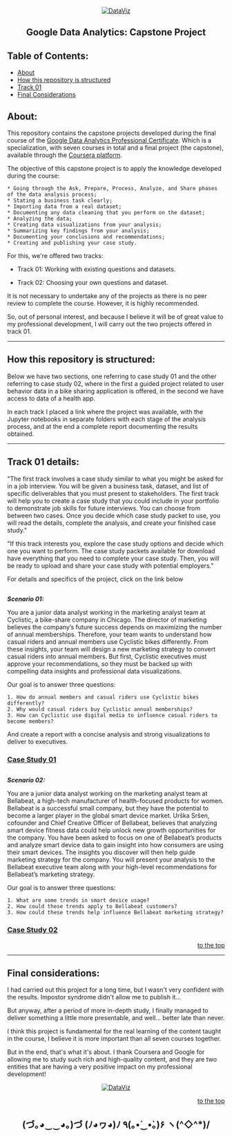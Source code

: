 <p align="center">
  <a href="https://github.com/marcoshsq/GoogleDataAnalyticsCapstone">
    <img src="https://github.com/marcoshsq/GoogleDataAnalyticsCapstone/blob/main/Template/Grow%20with%20Google.jpg" alt="DataViz" width="" height="">
  </a>
</p>  
  <h2 align="center">Google Data Analytics: Capstone Project</h2>
</div>

<h2>Table of Contents:</h2>

- [About](https://github.com/marcoshsq/GoogleDataAnalyticsCapstone/tree/main#about)
- [How this repository is structured](https://github.com/marcoshsq/GoogleDataAnalyticsCapstone/tree/main#how-this-repository-is-structured)
- [Track 01](https://github.com/marcoshsq/GoogleDataAnalyticsCapstone/tree/main#track-01-details)
- [Final Considerations](https://github.com/marcoshsq/GoogleDataAnalyticsCapstone/tree/main#final-considerations)

<h2>About:</h2>

This repository contains the capstone projects developed during the final course of the [Google Data Analytics Professional Certificate](https://grow.google/certificates/data-analytics/#?modal_active=none). Which is a specialization, with seven courses in total and a final project (the capstone), available through the [Coursera platform](https://www.coursera.org/professional-certificates/google-data-analytics?utm_source=google&utm_medium=institutions&utm_campaign=gwgsite&_ga=2.9421750.2040741674.1653285212-1302159354.1638532535).

The objective of this capstone project is to apply the knowledge developed during the course:

    * Going through the Ask, Prepare, Process, Analyze, and Share phases of the data analysis process;
    * Stating a business task clearly;
    * Importing data from a real dataset;
    * Documenting any data cleaning that you perform on the dataset;
    * Analyzing the data;
    * Creating data visualizations from your analysis;
    * Summarizing key findings from your analysis;
    * Documenting your conclusions and recommendations;
    * Creating and publishing your case study.

For this, we're offered two tracks:

* Track 01: Working with existing questions and datasets.

* Track 02: Choosing your own questions and dataset.

It is not necessary to undertake any of the projects as there is no peer review to complete the course. However, it is highly recommended.

So, out of personal interest, and because I believe it will be of great value to my professional development, I will carry out the two projects offered in track 01.

---

<h2>How this repository is structured:</h2>

Below we have two sections, one referring to case study 01 and the other referring to case study 02, where in the first a guided project related to user behavior data in a bike sharing application is offered, in the second we have access to data of a health app.

In each track I placed a link where the project was available, with the Jupyter notebooks in separate folders with each stage of the analysis process, and at the end a complete report documenting the results obtained.

---

<h2>Track 01 details:</h2>

"The first track involves a case study similar to what you might be asked for in a job interview. You will be given a business task, dataset, and list of specific deliverables that you must present to stakeholders. The first track will help you to create a case study that you could include in your portfolio to demonstrate job skills for future interviews. You can choose from between two cases. Once you decide which case study packet to use, you will read the details, complete the analysis, and create your finished case study." 

"If this track interests you, explore the case study options and decide which one you want to perform. The case study packets available for download have everything that you need to complete your case study. Then, you will be ready to upload and share your case study with potential employers."

For details and specifics of the project, click on the link below

##

***Scenario 01:***

You are a junior data analyst working in the marketing analyst team at Cyclistic, a bike-share company in Chicago. The director of marketing believes the company’s future success depends on maximizing the number of annual memberships. Therefore, your team wants to understand how casual riders and annual members use Cyclistic bikes differently. From these insights, your team will design a new marketing strategy to convert casual riders into annual members. But first, Cyclistic executives must approve your recommendations, so they must be backed up with compelling data insights and professional data visualizations.

Our goal is to answer three questions:

    1. How do annual members and casual riders use Cyclistic bikes differently?
    2. Why would casual riders buy Cyclistic annual memberships?
    3. How can Cyclistic use digital media to influence casual riders to become members?

And create a report with a concise analysis and strong visualizations to deliver to executives.

### [Case Study 01](https://github.com/marcoshsq/GoogleDataAnalyticsCapstone/tree/main/01.%20Case%20Study%2001)

##

***Scenario 02:***

You are a junior data analyst working on the marketing analyst team at Bellabeat, a high-tech manufacturer of health-focused products for women. Bellabeat is a successful small company, but they have the potential to become a larger player in the global smart device market. Urška Sršen, cofounder and Chief Creative Officer of Bellabeat, believes that analyzing smart device fitness data could help unlock new growth opportunities for the company. You have been asked to focus on one of Bellabeat’s products and analyze smart device data to gain insight into how consumers are using their smart devices. The insights you discover will then help guide marketing strategy for the company. You will present your analysis to the Bellabeat executive team along with your high-level recommendations for Bellabeat’s marketing strategy. 

Our goal is to answer three questions:

    1. What are some trends in smart device usage?
    2. How could these trends apply to Bellabeat customers?
    3. How could these trends help influence Bellabeat marketing strategy?


### [Case Study 02](https://github.com/marcoshsq/GoogleDataAnalyticsCapstone/tree/main/02.%20Case%20Study%2002)

<div align="right">
  
  [to the top](https://github.com/marcoshsq/GoogleDataAnalyticsCapstone#google-data-analytics-capstone-project)
  
</div>

---

<h2>Final considerations:</h2>

I had carried out this project for a long time, but I wasn't very confident with the results. Impostor syndrome didn't allow me to publish it...

But anyway, after a period of more in-depth study, I finally managed to deliver something a little more presentable, and well... better late than never.

I think this project is fundamental for the real learning of the content taught in the course, I believe it is more important than all seven courses together.

But in the end, that's what it's about. I thank Coursera and Google for allowing me to study such rich and high-quality content, and they are two entities that are having a very positive impact on my professional development!

<p align="center">
  <a href="https://www.credly.com/badges/c28735ec-e7cb-4a5c-ba6e-2e7aaa9ee408">
    <img src="https://github.com/marcoshsq/GoogleDataAnalyticsCapstone/blob/main/Template/Google%20Data%20Analytics_page-0001.jpg" alt="DataViz" width="" height="">
  </a>
</p>  
</div>

<div align="right">
  
  [to the top](https://github.com/marcoshsq/GoogleDataAnalyticsCapstone#google-data-analytics-capstone-project)
  
</div>

<h2 align="center">(づ｡◕‿‿◕｡)づ (ﾉ◕ヮ◕)ﾉ ٩(｡•́‿•̀｡)۶	ヽ(^◇^*)/</h2>
